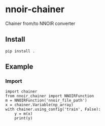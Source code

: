 # nnoir-chainer

Chainer from/to NNOIR converter

## Install

```
pip install .
```

## Example

### Import

```
import chainer
from nnoir_chainer import NNOIRFunction
m = NNOIRFunction('nnoir_file_path')
x = chainer.Variable(np_array)
with chainer.using_config('train', False):
    y = m(x)
    print(y)
```
